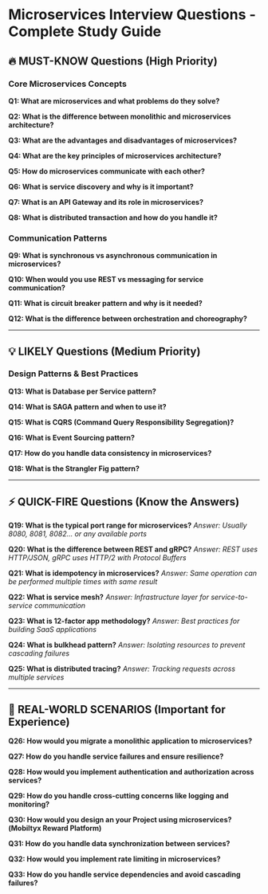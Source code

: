 # Microservices Interview Questions - Complete Study Guide

## 🔥 MUST-KNOW Questions (High Priority)

### Core Microservices Concepts
**Q1: What are microservices and what problems do they solve?**

**Q2: What is the difference between monolithic and microservices architecture?**

**Q3: What are the advantages and disadvantages of microservices?**

**Q4: What are the key principles of microservices architecture?**

**Q5: How do microservices communicate with each other?**

**Q6: What is service discovery and why is it important?**

**Q7: What is an API Gateway and its role in microservices?**

**Q8: What is distributed transaction and how do you handle it?**

### Communication Patterns
**Q9: What is synchronous vs asynchronous communication in microservices?**

**Q10: When would you use REST vs messaging for service communication?**

**Q11: What is circuit breaker pattern and why is it needed?**

**Q12: What is the difference between orchestration and choreography?**

---

## 💡 LIKELY Questions (Medium Priority)

### Design Patterns & Best Practices
**Q13: What is Database per Service pattern?**

**Q14: What is SAGA pattern and when to use it?**

**Q15: What is CQRS (Command Query Responsibility Segregation)?**

**Q16: What is Event Sourcing pattern?**

**Q17: How do you handle data consistency in microservices?**

**Q18: What is the Strangler Fig pattern?**


---


## ⚡ QUICK-FIRE Questions (Know the Answers)

**Q19: What is the typical port range for microservices?**
*Answer: Usually 8080, 8081, 8082... or any available ports*

**Q20: What is the difference between REST and gRPC?**
*Answer: REST uses HTTP/JSON, gRPC uses HTTP/2 with Protocol Buffers*

**Q21: What is idempotency in microservices?**
*Answer: Same operation can be performed multiple times with same result*

**Q22: What is service mesh?**
*Answer: Infrastructure layer for service-to-service communication*

**Q23: What is 12-factor app methodology?**
*Answer: Best practices for building SaaS applications*

**Q24: What is bulkhead pattern?**
*Answer: Isolating resources to prevent cascading failures*

**Q25: What is distributed tracing?**
*Answer: Tracking requests across multiple services*

---

## 🎪 REAL-WORLD SCENARIOS (Important for Experience)

**Q26: How would you migrate a monolithic application to microservices?**

**Q27: How do you handle service failures and ensure resilience?**

**Q28: How would you implement authentication and authorization across services?**

**Q29: How do you handle cross-cutting concerns like logging and monitoring?**

**Q30: How would you design an your Project  using microservices?(Mobiltyx Reward Platform)**

**Q31: How do you handle data synchronization between services?**

**Q32: How would you implement rate limiting in microservices?**

**Q33: How do you handle service dependencies and avoid cascading failures?**


